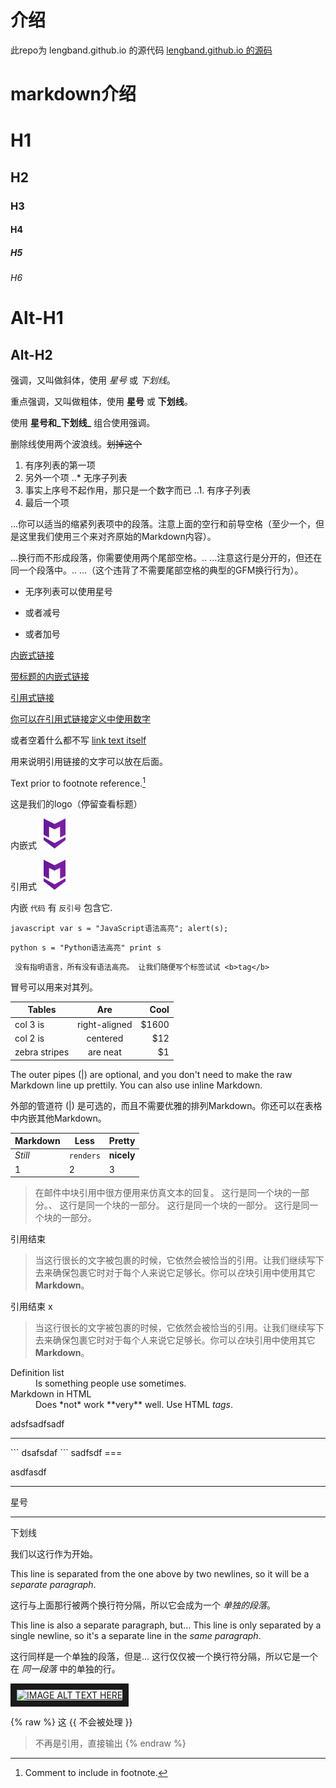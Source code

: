 
# 介绍
此repo为 lengband.github.io 的源代码
[lengband.github.io 的源码](https://lengband.github.io/)


# markdown介绍
# H1
## H2 
### H3
#### H4
##### H5
###### H6

Alt-H1
==

Alt-H2
------

强调，又叫做斜体，使用 *星号* 或 _下划线_。

重点强调，又叫做粗体，使用 **星号** 或 __下划线__。

使用 **星号和_下划线_** 组合使用强调。

删除线使用两个波浪线。~~划掉这个~~

1. 有序列表的第一项
2. 另外一个项
..* 无序子列表
1. 事实上序号不起作用，那只是一个数字而已
..1. 有序子列表
4. 最后一个项

...你可以适当的缩紧列表项中的段落。注意上面的空行和前导空格（至少一个，但是这里我们使用三个来对齐原始的Markdown内容）。

...换行而不形成段落，你需要使用两个尾部空格。..
...注意这行是分开的，但还在同一个段落中。..
...（这个违背了不需要尾部空格的典型的GFM换行行为）。

* 无序列表可以使用星号
- 或者减号
+ 或者加号

[内嵌式链接](https://www.google.com)

[带标题的内嵌式链接](https://www.google.com "谷歌的主页")

[引用式链接][arbitrary case-insensitive reference text]

[你可以在引用式链接定义中使用数字][1]

或者空着什么都不写 [link text itself]

用来说明引用链接的文字可以放在后面。

[arbitrary case-insensitive reference text]: https://www.mozilla.org
[1]: http://slashdot.org
[link text itself]: http://www.reddit.com

Text prior to footnote reference.[^2]
[^2]: Comment to include in footnote.

这是我们的logo（停留查看标题）

内嵌式
![alt text](https://github.com/adam-p/markdown-here/raw/master/src/common/images/icon48.png "Logo Title Text 1")

引用式
![alt text][logo]

[logo]: https://github.com/adam-p/markdown-here/raw/master/src/common/images/icon48.png "Logo Title Text 2"

内嵌 `代码` 有 `反引号` 包含它.

​```javascript
var s = "JavaScript语法高亮";
alert(s);
​```

​```python
s = "Python语法高亮"
print s
​```

​```
没有指明语言，所有没有语法高亮。
让我们随便写个标签试试 <b>tag</b>
​```

冒号可以用来对其列。

| Tables        | Are           | Cool  |
| ------------- |:-------------:| -----:|
| col 3 is      | right-aligned | $1600 |
| col 2 is      | centered      |   $12 |
| zebra stripes | are neat      |    $1 |

The outer pipes (|) are optional, and you don't need to make the raw Markdown line up prettily. You can also use inline Markdown.

外部的管道符 (|) 是可选的，而且不需要优雅的排列Markdown。你还可以在表格中内嵌其他Markdown。

Markdown | Less | Pretty
--- | --- | ---
*Still* | `renders` | **nicely**
1 | 2 | 3

> 在邮件中块引用中很方便用来仿真文本的回复。
> 这行是同一个块的一部分。、
> 这行是同一个块的一部分。
> 这行是同一个块的一部分。
> 这行是同一个块的一部分。


引用结束

> 当这行很长的文字被包裹的时候，它依然会被恰当的引用。让我们继续写下去来确保包裹它时对于每个人来说它足够长。你可以*在*块引用中使用其它**Markdown**。

引用结束
x
> 当这行很长的文字被包裹的时候，它依然会被恰当的引用。让我们继续写下去来确保包裹它时对于每个人来说它足够长。你可以*在*块引用中使用其它**Markdown**。

<dl>
  <dt>Definition list</dt>
  <dd>Is something people use sometimes.</dd>

  <dt>Markdown in HTML</dt>
  <dd>Does *not* work **very** well. Use HTML <em>tags</em>.</dd>
</dl>

adsfsadfsadf
<hr/>
```
dsafsdaf
```
sadfsdf
===

asdfasdf
***

星号
______

下划线

我们以这行作为开始。

This line is separated from the one above by two newlines, so it will be a *separate paragraph*.

这行与上面那行被两个换行符分隔，所以它会成为一个 *单独的段落*。

This line is also a separate paragraph, but...
This line is only separated by a single newline, so it's a separate line in the *same paragraph*.

这行同样是一个单独的段落，但是...
这行仅仅被一个换行符分隔，所以它是一个在 *同一段落* 中的单独的行。

<a href="https://v.youku.com/v_show/id_XMTY1Nzc4OTY3Ng==.html?spm=a2h0k.11417342.soresults.dtitle
" target="_blank"><img src="https://v.youku.com/v_show/id_XMTY1Nzc4OTY3Ng==.html?spm=a2h0k.11417342.soresults.dtitle"
alt="IMAGE ALT TEXT HERE" width="240" height="180" border="10" /></a>

{% raw %}
  这 {{ 不会被处理 }}
  > 不再是引用，直接输出
{% endraw %}

<!-- {% raw %}
  <script>
    document.write('Hello')
    alert('hello')
  </script>
{% endraw %} -->